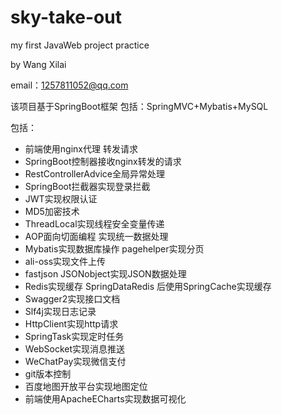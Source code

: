 # sky-take-out
my first JavaWeb project practice

by Wang Xilai

email：1257811052@qq.com

该项目基于SpringBoot框架 
包括：SpringMVC+Mybatis+MySQL

包括：
+ 前端使用nginx代理 转发请求
+ SpringBoot控制器接收nginx转发的请求
+ RestControllerAdvice全局异常处理
+ SpringBoot拦截器实现登录拦截
+ JWT实现权限认证
+ MD5加密技术
+ ThreadLocal实现线程安全变量传递
+ AOP面向切面编程 实现统一数据处理
+ Mybatis实现数据库操作 pagehelper实现分页
+ ali-oss实现文件上传
+ fastjson JSONobject实现JSON数据处理
+ Redis实现缓存 SpringDataRedis 后使用SpringCache实现缓存
+ Swagger2实现接口文档
+ Slf4j实现日志记录
+ HttpClient实现http请求
+ SpringTask实现定时任务
+ WebSocket实现消息推送
+ WeChatPay实现微信支付
+ git版本控制
+ 百度地图开放平台实现地图定位
+ 前端使用ApacheECharts实现数据可视化
